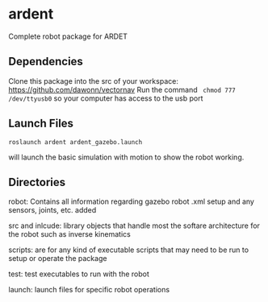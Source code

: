# ardent

Complete robot package for ARDET

## Dependencies

Clone this package into the src of your workspace: https://github.com/dawonn/vectornav
Run the command ` chmod 777 /dev/ttyusb0` so your computer has access to the usb port

## Launch Files

```
roslaunch ardent ardent_gazebo.launch
```
will launch the basic simulation with motion to show the robot working.

## Directories

robot: Contains all information regarding gazebo robot .xml setup and any sensors, joints, etc. added

src and inlcude: library objects that handle most the softare architecture for the robot such as inverse kinematics

scripts: are for any kind of executable scripts that may need to be run to setup or operate the package

test: test executables to run with the robot

launch: launch files for specific robot operations
